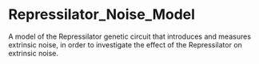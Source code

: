 # Repressilator_Noise_Model
A model of the Repressilator genetic circuit that introduces and measures extrinsic noise, in order to investigate the effect of the Repressilator on extrinsic noise. 
